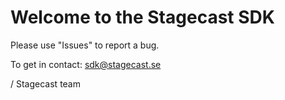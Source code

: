 # Welcome to the Stagecast SDK


Please use "Issues" to report a bug.

To get in contact: sdk@stagecast.se

/ Stagecast team
